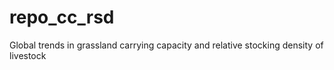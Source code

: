 # repo_cc_rsd
Global trends in grassland carrying capacity and relative stocking density of livestock
